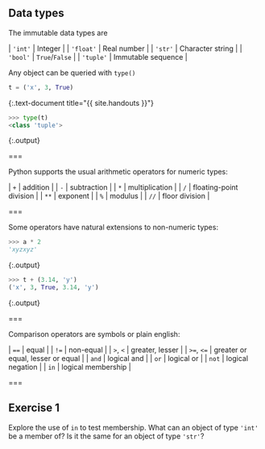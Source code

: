 ---
---

## Data types

The immutable data types are

| `'int'`   | Integer            |
| `'float'` | Real number        |
| `'str'`   | Character string   |
| `'bool'`  | `True`/`False`     |
| `'tuple'` | Immutable sequence |

Any object can be queried with `type()` 


~~~python
t = ('x', 3, True)
~~~
{:.text-document title="{{ site.handouts }}"}



~~~python
>>> type(t)
<class 'tuple'>
~~~
{:.output}



===

Python supports the usual arithmetic operators for numeric types:

| `+`  | addition                |
| `-`  | subtraction             |
| `*`  | multiplication          |
| `/`  | floating-point division |
| `**` | exponent                |
| `%`  | modulus                 |
| `//` | floor division          |

===

Some operators have natural extensions to non-numeric types:


~~~python
>>> a * 2
'xyzxyz'
~~~
{:.output}




~~~python
>>> t + (3.14, 'y')
('x', 3, True, 3.14, 'y')
~~~
{:.output}



===

Comparison operators are symbols or plain english:

| `==`       | equal                             |
| `!=`       | non-equal                         |
| `>`, `<`   | greater, lesser                   |
| `>=`, `<=` | greater or equal, lesser or equal |
| `and`      | logical and                       |
| `or`       | logical or                        |
| `not`      | logical negation                  |
| `in`       | logical membership                |

===

## Exercise 1

Explore the use of `in` to test membership. What can an object of type `'int'` be a member of? Is it the same for an object of type `'str'`?
